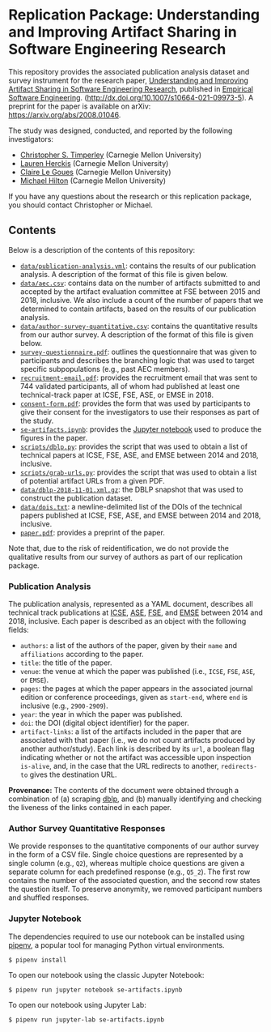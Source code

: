 # Replication Package: Understanding and Improving Artifact Sharing in Software Engineering Research

This repository provides the associated publication analysis dataset and survey instrument
for the research paper,
[Understanding and Improving Artifact Sharing in Software Engineering Research](http://dx.doi.org/10.1007/s10664-021-09973-5),
published in [Empirical Software Engineering](https://www.springer.com/journal/10664).
(http://dx.doi.org/10.1007/s10664-021-09973-5).
A preprint for the paper is available on arXiv: https://arxiv.org/abs/2008.01046.

The study was designed, conducted, and reported by the following investigators:

* [Christopher S. Timperley](https://christimperley.co.uk) (Carnegie Mellon University)
* [Lauren Herckis](http://www.laurenherckis.com) (Carnegie Mellon University)
* [Claire Le Goues](https://clairelegoues.com) (Carnegie Mellon University)
* [Michael Hilton](http://www.cs.cmu.edu/~mhilton) (Carnegie Mellon University)

If you have any questions about the research or this replication package, you should
contact Christopher or Michael.


## Contents

Below is a description of the contents of this repository:

* [`data/publication-analysis.yml`](data/publication-analysis.yml):
  contains the results of our publication analysis.
  A description of the format of this file is given below.
* [`data/aec.csv`](data/aec.csv):
  contains data on the number of artifacts submitted to and accepted by the
  artifact evaluation committee at FSE between 2015 and 2018, inclusive.
  We also include a count of the number of papers that we determined to contain
  artifacts, based on the results of our publication analysis.
* [`data/author-survey-quantitative.csv`](data/author-survey-quantitative.csv):
  contains the quantitative results from our author survey.
  A description of the format of this file is given below.
* [`survey-questionnaire.pdf`](./survey-questionnaire.pdf):
  outlines the questionnaire that was given to
  participants and describes the branching logic that was used to target
  specific subpopulations (e.g., past AEC members).
* [`recruitment-email.pdf`](./recruitment-email.pdf):
  provides the recruitment email that was sent to 744
  validated participants, all of whom had published at least one technical-track
  paper at ICSE, FSE, ASE, or EMSE in 2018.
* [`consent-form.pdf`](./consent-form.pdf):
  provides the form that was used by participants to
  give their consent for the investigators to use their responses as part of the
  study.
* [`se-artifacts.ipynb`](./se-artifacts.ipynb):
  provides the [Jupyter notebook](https://jupyter.org/) used to produce the
  figures in the paper.
* [`scripts/dblp.py`](scripts/dblp.py):
  provides the script that was used to obtain a list of technical papers at
  ICSE, FSE, ASE, and EMSE between 2014 and 2018, inclusive.
* [`scripts/grab-urls.py`](scripts/grab-urls.py):
  provides the script that was used to obtain a list of potential artifact
  URLs from a given PDF.
* [`data/dblp-2018-11-01.xml.gz`](data/dblp-2018-11-01.xml.gz):
  the DBLP snapshot that was used to construct the publication dataset.
* [`data/dois.txt`](data/dois.txt):
  a newline-delimited list of the DOIs of the technical papers published at
  ICSE, FSE, ASE, and EMSE between 2014 and 2018, inclusive.
* [`paper.pdf`](./paper.pdf):
  provides a preprint of the paper.

Note that, due to the risk of reidentification, we do not provide the qualitative
results from our survey of authors as part of our replication package.


### Publication Analysis

The publication analysis, represented as a YAML document, describes all technical
track publications at [ICSE](http://www.icse-conferences.org/),
[ASE](https://dl.acm.org/conference/ase),
[FSE](https://dl.acm.org/conference/fse),
and [EMSE](https://www.springer.com/journal/10664)
between 2014 and 2018, inclusive.
Each paper is described as an object with the following fields:

* `authors`: a list of the authors of the paper, given by their `name` and
  `affiliations` according to the paper.
* `title`: the title of the paper.
* `venue`: the venue at which the paper was published
  (i.e., `ICSE`, `FSE`, `ASE`, or `EMSE`).
* `pages`: the pages at which the paper appears in the associated journal
  edition or conference proceedings, given as `start-end`, where `end`
  is inclusive (e.g., `2900-2909`).
* `year`: the year in which the paper was published.
* `doi`: the DOI (digital object identifier) for the paper.
* `artifact-links`: a list of the artifacts included in the paper that
  are associated with that paper (i.e., we do not count artifacts produced
  by another author/study). Each link is described by its `url`, a
  boolean flag indicating whether or not the artifact was accessible upon
  inspection `is-alive`, and, in the case that the URL redirects to another,
  `redirects-to` gives the destination URL.

**Provenance:**
The contents of the document were obtained through a combination of (a)
scraping [dblp](https://dblp.uni-trier.de/), and (b) manually identifying and
checking the liveness of the links contained in each paper.


### Author Survey Quantitative Responses

We provide responses to the quantitative components of our author survey in the form
of a CSV file. Single choice questions are represented by a single column (e.g., `Q2`),
whereas multiple choice questions are given a separate column for each predefined
response (e.g., `Q5_2`). The first row contains the number of the associated question,
and the second row states the question itself.
To preserve anonymity, we removed participant numbers and shuffled responses.


### Jupyter Notebook

The dependencies required to use our notebook can be installed using
[pipenv](https://pypi.org/project/pipenv/), a popular tool for managing Python
virtual environments.

```
$ pipenv install
```

To open our notebook using the classic Jupyter Notebook:

```
$ pipenv run jupyter notebook se-artifacts.ipynb
```

To open our notebook using Jupyter Lab:

```
$ pipenv run jupyter-lab se-artifacts.ipynb
```
